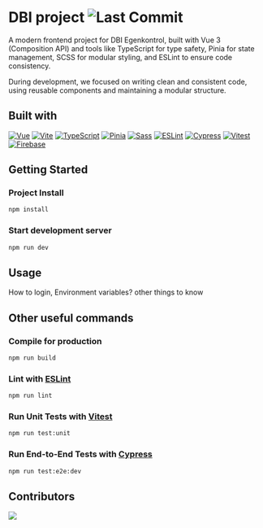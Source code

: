 # DBI project ![Last Commit](https://img.shields.io/github/last-commit/Isabella1807/DBI-project?style=for-the-badge)

A modern frontend project for DBI Egenkontrol, built with Vue 3 (Composition API) and tools like TypeScript for type safety, Pinia for state management, SCSS for modular styling, and ESLint to ensure code consistency.

During development, we focused on writing clean and consistent code, using reusable components and maintaining a modular structure.

## Built with

[![Vue][vue-badge]][vue-url]
[![Vite][vite-badge]][vite-url]
[![TypeScript][ts-badge]][ts-url]
[![Pinia][pinia-badge]][pinia-url]
[![Sass][sass-badge]][sass-url]
[![ESLint][eslint-badge]][eslint-url]
[![Cypress][cypress-badge]][cypress-url]
[![Vitest][vitest-badge]][vitest-url]
[![Firebase][firebase-badge]][firebase-url]

[vue-badge]: https://img.shields.io/badge/Vue.js-35495E?style=for-the-badge&logo=vue.js&logoColor=4FC08D
[vue-url]: https://vuejs.org/

[vite-badge]: https://img.shields.io/badge/Vite-646CFF?style=for-the-badge&logo=vite&logoColor=white
[vite-url]: https://vitejs.dev/

[ts-badge]: https://img.shields.io/badge/TypeScript-3178C6?style=for-the-badge&logo=typescript&logoColor=white
[ts-url]: https://www.typescriptlang.org/

[pinia-badge]: https://img.shields.io/badge/Pinia-2EBC4F?style=for-the-badge&logo=pinia&logoColor=white
[pinia-url]: https://pinia.vuejs.org/

[sass-badge]: https://img.shields.io/badge/Sass-hotpink?style=for-the-badge&logo=sass&logoColor=white
[sass-url]: https://sass-lang.com/

[eslint-badge]: https://img.shields.io/badge/ESLint-4B32C3?style=for-the-badge&logo=eslint&logoColor=white
[eslint-url]: https://eslint.org/

[cypress-badge]: https://img.shields.io/badge/Cypress-17202C?style=for-the-badge&logo=cypress&logoColor=white
[cypress-url]: https://www.cypress.io/

[vitest-badge]: https://img.shields.io/badge/Vitest-6E9F18?style=for-the-badge
[vitest-url]: https://vitest.dev/

[firebase-badge]: https://img.shields.io/badge/Firebase-FFCA28?style=for-the-badge&logo=firebase&logoColor=black
[firebase-url]: https://firebase.google.com/

## Getting Started

### Project Install

``` sh
npm install
```

### Start development server

```sh
npm run dev
```

## Usage
How to login, Environment variables? other things to know

## Other useful commands
### Compile for production

```sh
npm run build
```

### Lint with [ESLint](https://eslint.org/)

```sh
npm run lint
```

### Run Unit Tests with [Vitest](https://vitest.dev/)

```sh
npm run test:unit
```

### Run End-to-End Tests with [Cypress](https://www.cypress.io/)

```sh
npm run test:e2e:dev
```


## Contributors
[![](https://contrib.rocks/image?repo=Isabella1807/DBI-project)](https://github.com/Isabella1807/DBI-project/graphs/contributors)
